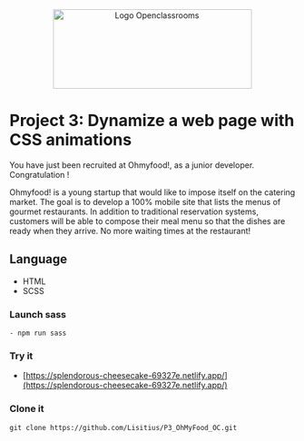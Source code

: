 <center>
<img src="https://blog.openclassrooms.com/en/wp-content/uploads/sites/4/2018/11/Blog_logo.jpg" alt="Logo Openclassrooms" width="350" height="140" style="text-align:center"/>
</center>

# Project 3: Dynamize a web page with CSS animations

You have just been recruited at Ohmyfood!, as a junior developer. Congratulation !

Ohmyfood! is a young startup that would like to impose itself on the catering market. The goal is to develop a 100% mobile site that lists the menus of gourmet restaurants. In addition to traditional reservation systems, customers will be able to compose their meal menu so that the dishes are ready when they arrive. No more waiting times at the restaurant!

## Language

- HTML
- SCSS

### Launch sass

```terminal
- npm run sass
```

### Try it

- [https://splendorous-cheesecake-69327e.netlify.app/](https://splendorous-cheesecake-69327e.netlify.app/)

### Clone it

```terminal
git clone https://github.com/Lisitius/P3_OhMyFood_OC.git
```

###
